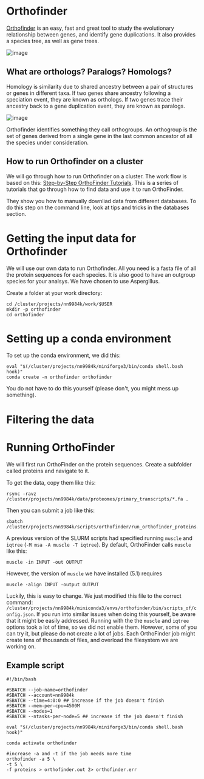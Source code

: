 
# Orthofinder

[Orthofinder](https://github.com/davidemms/OrthoFinder) is an easy, fast and great tool to study the evolutionary relationship between genes, and identify gene duplications. It also provides a species tree, as well as gene trees. 

![image](https://user-images.githubusercontent.com/46928237/191227132-3227f638-abd4-4804-9b91-fbc080c905d9.png)


## What are orthologs? Paralogs? Homologs? 
Homology is similarity due to shared ancestry between a pair of structures or genes in different taxa. If two genes share ancestry following a speciation event, they are known as orthologs. If two genes trace their ancestry back to a gene duplication event, they are known as paralogs.

![image](https://user-images.githubusercontent.com/46928237/193239122-33223055-afc8-4f47-91a1-3d341e18535f.png)

Orthofinder identifies something they call orthogroups. An orthogroup is the set of genes derived from a single gene in the last common ancestor of all the species under consideration.

## How to run Orthofinder on a cluster

We will go through how to run Orthofinder on a cluster. The work flow is based on this: [Step-by-Step OrthoFinder Tutorials](https://davidemms.github.io/menu/tutorials.html). This is a series of tutorials that go through how to find data and use it to run OrthoFinder. 

They show you how to manually downliad data from different databases. To do this step on the command line, look at tips and tricks in the databases section. 

# Getting the input data for Orthofinder

We will use our own data to run Orthofinder. All you need is a fasta file of all the protein sequences for each species. It is also good to have an outgroup species for your analsys. We have chosen to use Aspergillus.

Create a folder at your work directory:
```
cd /cluster/projects/nn9984k/work/$USER
mkdir -p orthofinder
cd orthofinder
```

# Setting up a conda environment
To set up the conda environment, we did this:
```
eval "$(/cluster/projects/nn9984k/miniforge3/bin/conda shell.bash hook)" 
conda create -n orthofinder orthofinder
```
You do not have to do this yourself (please don't, you might mess up something).


# Filtering the data



# Running OrthoFinder

We will first run OrthoFinder on the protein sequences. Create a subfolder called proteins and navigate to it. 

To get the data, copy them like this:
```
rsync -ravz /cluster/projects/nn9984k/data/proteomes/primary_transcripts/*.fa .
```
Then you can submit a job like this:
```
sbatch /cluster/projects/nn9984k/scripts/orthofinder/run_orthofinder_proteins.sh
```

A previous version of the SLURM scripts had specified running `muscle` and `iqtree` (`-M msa -A muscle -T iqtree`). By default, OrthoFinder calls `muscle` like this:
```
muscle -in INPUT -out OUTPUT
```
However, the version of `muscle` we have installed (5.1) requires 
```
muscle -align INPUT -output OUTPUT
```

Luckily, this is easy to change. We just modified this file to the correct command: `/cluster/projects/nn9984k/miniconda3/envs/orthofinder/bin/scripts_of/config.json`. If you run into similar issues when doing this yourself, be aware that it might be easily addressed. Running with the the `muscle` and `iqtree` options took a lot of time, so we did not enable them. However, some of you can try it, but please do not create a lot of jobs. Each OrthoFinder job might create tens of thousands of files, and overload the filesystem we are working on.

## Example script
```
#!/bin/bash

#SBATCH --job-name=orthofinder
#SBATCH --account=nn9984k
#SBATCH --time=4:0:0 ## increase if the job doesn't finish
#SBATCH --mem-per-cpu=4500M
#SBATCH --nodes=1
#SBATCH --ntasks-per-node=5 ## increase if the job doesn't finish

eval "$(/cluster/projects/nn9984k/miniforge3/bin/conda shell.bash hook)" 

conda activate orthofinder

#increase -a and -t if the job needs more time
orthofinder -a 5 \
-t 5 \
-f proteins > orthofinder.out 2> orthofinder.err
```
